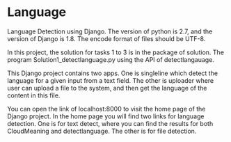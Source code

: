 # Language
Language Detection using Django.
The version of python is 2.7, and the version of Django is 1.8. The encode format of files should be UTF-8.

In this project, the solution for tasks 1 to 3 is in the package of solution. The program Solution1_detectlanguage.py
using the API of detectlangauage.

This Django project contains two apps. 
One is singleline which detect the language for a given input from a text field. 
The other is uploader where user can upload a file to the system, and then get the language of the content in this file.

You can open the link of localhost:8000 to visit the home page of the Django project.
In the home page you will find two links for language detection. One is for text detect, where you can find the results
for both CloudMeaning and detectlanguage. The other is for file detection.
